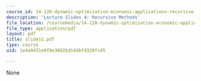 ```yaml
---
course_id: 14-128-dynamic-optimization-economic-applications-recursive-methods-spring-2003
description: 'Lecture Slides 4: Recursive Methods'
file_location: /coursemedia/14-128-dynamic-optimization-economic-applications-recursive-methods-spring-2003/1e4a9431e0f8e3082bd14dbfd320fc45_slides1.pdf
file_type: application/pdf
layout: pdf
title: slides1.pdf
type: course
uid: 1e4a9431e0f8e3082bd14dbfd320fc45

---
```

None